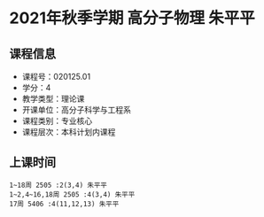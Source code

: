 # 2021年秋季学期 高分子物理 朱平平






## 课程信息

- 课程号：020125.01
- 学分：4
- 教学类型：理论课
- 开课单位：高分子科学与工程系
- 课程类别：专业核心
- 课程层次：本科计划内课程

## 上课时间

```
1~18周 2505 :2(3,4) 朱平平
1~2,4~16,18周 2505 :4(3,4) 朱平平
17周 5406 :4(11,12,13) 朱平平
```

